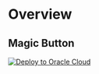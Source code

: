 # Overview

## Magic Button 
[![Deploy to Oracle Cloud](https://oci-resourcemanager-plugin.plugins.oci.oraclecloud.com/latest/deploy-to-oracle-cloud.svg)](https://cloud.oracle.com/resourcemanager/stacks/create?zipUrl=https://github.com/subraman1an-vv/magic-button-examples/releases/latest/download/appmgmt_control.zip)